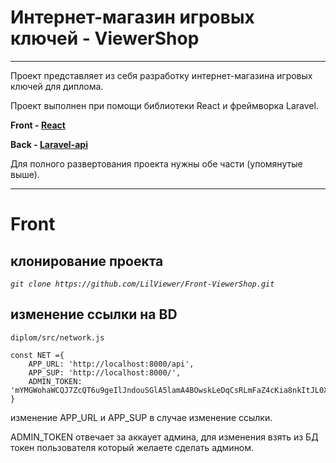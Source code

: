 # Интернет-магазин игровых ключей - ViewerShop

---

Проект представляет из себя разработку интернет-магазина игровых ключей для диплома.

Проект выполнен при помощи библиотеки React и фреймворка Laravel. 

**Front - [React](https://github.com/LilViewer/Front-ViewerShop)**

**Back - [Laravel-api](https://github.com/LilViewer/Back-ViewerShop)**

Для полного развертования проекта нужны обе части (упомянутые выше).

---

# Front

## клонирование проекта

*` git clone https://github.com/LilViewer/Front-ViewerShop.git `*

## изменение ссылки на BD

` diplom/src/network.js `

``` 
const NET ={
    APP_URL: 'http://localhost:8000/api',
    APP_SUP: 'http://localhost:8000/',
    ADMIN_TOKEN: 'mYMGWohaWCQJ7ZcQT6u9geIlJndouSGlA5lamA4BOwskLeDqCsRLmFaZ4cKia8nkItJL0XtNeo3XdsmU'
}
 ```
изменение APP_URL и APP_SUP в случае изменение ссылки.

ADMIN_TOKEN отвечает за аккаует админа, для изменения взять из БД токен пользователя который желаете сделать админом.
 
